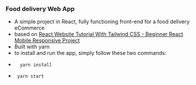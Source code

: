 ### Food delivery Web App
- A simple project in React, fully functioning front-end for a food delivery eCommerce
- based on [React Website Tutorial With Tailwind CSS - Beginner React Mobile Responsive Project](https://youtu.be/GDd2c70gsxE)
- Built with yarn
- to install and run the app, simply follow these two commands:
- ```    
    yarn install
    ```
-  ```    
    yarn start
    ```
